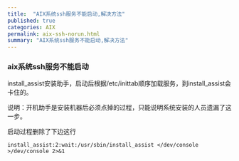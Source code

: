 ```yaml
---
title:  "AIX系统ssh服务不能启动,解决方法"
published: true
categories: AIX
permalink: aix-ssh-norun.html
summary: "AIX系统ssh服务不能启动,解决方法"
---
```


### aix系统ssh服务不能启动

 install_assist安装助手，启动后根据/etc/inittab顺序加载服务，到install_assist会卡住的。

 说明：开机助手是安装机器后必须点掉的过程，只能说明系统安装的人员遗漏了这一步。

 启动过程删除了下边这行
```
install_assist:2:wait:/usr/sbin/install_assist </dev/console >/dev/console 2>&1
```

